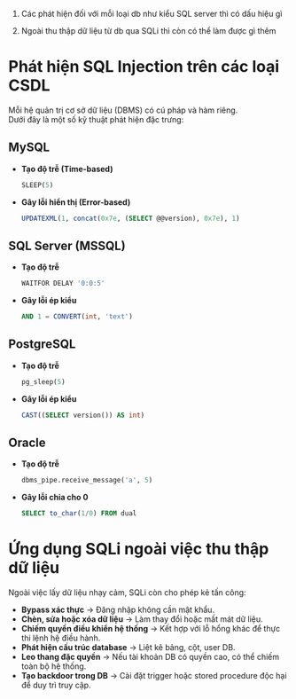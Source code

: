 
1. Các phát hiện đối với mỗi loại db như kiểu SQL server thì có dấu hiệu gì

2. Ngoài thu thập dữ liệu từ db qua SQLi thì còn có thể làm được gì thêm 

# Phát hiện SQL Injection trên các loại CSDL

Mỗi hệ quản trị cơ sở dữ liệu (DBMS) có cú pháp và hàm riêng.  
Dưới đây là một số kỹ thuật phát hiện đặc trưng:

## MySQL
- **Tạo độ trễ (Time-based)**  
  ```sql
  SLEEP(5)
  ```
- **Gây lỗi hiển thị (Error-based)**  
  ```sql
  UPDATEXML(1, concat(0x7e, (SELECT @@version), 0x7e), 1)
  ```

## SQL Server (MSSQL)
- **Tạo độ trễ**  
  ```sql
  WAITFOR DELAY '0:0:5'
  ```
- **Gây lỗi ép kiểu**  
  ```sql
  AND 1 = CONVERT(int, 'text')
  ```

## PostgreSQL
- **Tạo độ trễ**  
  ```sql
  pg_sleep(5)
  ```
- **Gây lỗi ép kiểu**  
  ```sql
  CAST((SELECT version()) AS int)
  ```

## Oracle
- **Tạo độ trễ**  
  ```sql
  dbms_pipe.receive_message('a', 5)
  ```
- **Gây lỗi chia cho 0**  
  ```sql
  SELECT to_char(1/0) FROM dual
  ```  


# Ứng dụng SQLi ngoài việc thu thập dữ liệu

Ngoài việc lấy dữ liệu nhạy cảm, SQLi còn cho phép kẻ tấn công:

- **Bypass xác thực** → Đăng nhập không cần mật khẩu.  
- **Chèn, sửa hoặc xóa dữ liệu** → Làm thay đổi hoặc mất mát dữ liệu.  
- **Chiếm quyền điều khiển hệ thống** → Kết hợp với lỗ hổng khác để thực thi lệnh hệ điều hành.  
- **Phát hiện cấu trúc database** → Liệt kê bảng, cột, user DB.  
- **Leo thang đặc quyền** → Nếu tài khoản DB có quyền cao, có thể chiếm toàn bộ hệ thống.  
- **Tạo backdoor trong DB** → Cài đặt trigger hoặc stored procedure độc hại để duy trì truy cập.  
